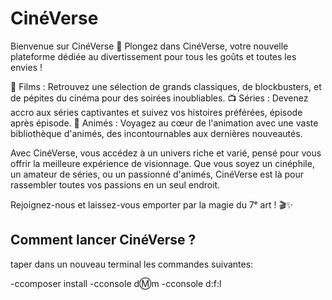 # CinéVerse

Bienvenue sur CinéVerse 🌟
Plongez dans CinéVerse, votre nouvelle plateforme dédiée au divertissement pour tous les goûts et toutes les envies !

🎥 Films : Retrouvez une sélection de grands classiques, de blockbusters, et de pépites du cinéma pour des soirées inoubliables.
📺 Séries : Devenez accro aux séries captivantes et suivez vos histoires préférées, épisode après épisode.
🍿 Animés : Voyagez au cœur de l'animation avec une vaste bibliothèque d'animés, des incontournables aux dernières nouveautés.

Avec CinéVerse, vous accédez à un univers riche et varié, pensé pour vous offrir la meilleure expérience de visionnage. Que vous soyez un cinéphile, un amateur de séries, ou un passionné d'animés, CinéVerse est là pour rassembler toutes vos passions en un seul endroit.

Rejoignez-nous et laissez-vous emporter par la magie du 7ᵉ art ! 🎬✨

## Comment lancer CinéVerse ? 

taper dans un nouveau terminal les commandes suivantes: 

-ccomposer install 
-cconsole d:m:m
-cconsole d:f:l 